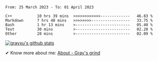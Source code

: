 <!--START_SECTION:waka-->

```text
From: 25 March 2023 - To: 01 April 2023

C++           10 hrs 39 mins  >>>>>>>>>>>>-------------   46.83 %
Markdown      7 hrs 40 mins   >>>>>>>>-----------------   33.75 %
Bash          1 hr 13 mins    >------------------------   05.40 %
Text          30 mins         >------------------------   02.20 %
Other         28 mins         >------------------------   02.09 %
```

<!--END_SECTION:waka-->

[![grayxu's github stats](https://github-readme-stats.vercel.app/api?username=grayxu&count_private=true&show_icons=true)](https://github.com/grayxu)

✔ Know more about me: [About - Gray's grind](https://www.grayxu.cn/)
